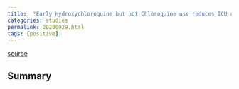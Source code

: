 ```yaml
---
title:  "Early Hydroxychloroquine but not Chloroquine use reduces ICU admission in COVID-19 patients"
categories: studies
permalink: 20200929.html
tags: [positive]
---
```


[source](https://www.sciencedirect.com/science/article/pii/S1201971220321755)

## Summary

```The results of this observational study demonstrate a lack of effect of (H)CQ on non-ICU mortality. However, we show that the use of HCQ - but not CQ - is associated with 53% decreased risk of transfer of COVID-19 patients from the regular ward to the ICU. Recent prospective studies have reported on 28 days all-cause mortality only, therefore additional prospective data on the early effect of HCQ in preventing transfer to the ICU is still needed.

```

